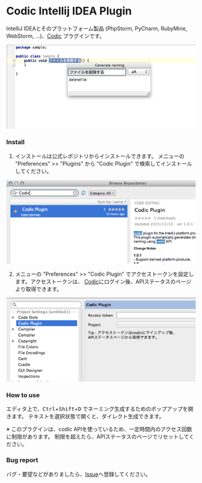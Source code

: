 # Codic Intellij IDEA Plugin
IntelliJ IDEAとそのプラットフォーム製品 (PhpStorm, PyCharm, RubyMine, WebStorm, ...)、[Codic](https://codic.jp) プラグインです。

![codic plugin](https://raw.githubusercontent.com/codic-project/codic-intellij-plugin/master/img/screenshot1.png)

### Install
1. インストールは公式レポジトリからインストールできます。
 メニューの "Preferences" >> "Plugins" から "Codic Plugin" で検索してインストールしてください。

 ![codic plugin](https://raw.githubusercontent.com/codic-project/codic-intellij-plugin/master/img/screenshot2.png)

2. メニューの "Preferences" >> "Codic Plugin" でアクセストークンを設定します。アクセストークンは、
 [Codic](https://codic.jp)にログイン後、APIステータスのページより取得できます。
 
 ![codic plugin](https://raw.githubusercontent.com/codic-project/codic-intellij-plugin/master/img/screenshot3.png)

### How to use

エディタ上で、<kbd>Ctrl</kbd>+<kbd>Shift</kbd>+<kbd>D</kbd> でネーミング生成するためのポップアップを開きます。
テキストを選択状態で開くと、ダイレクト生成できます。

※ このプラグインは、codic APIを使っているため、一定時間内のアクセス回数に制限があります。
制限を超えたら、APIステータスのページでリセットしてください。


### Bug report

バグ・要望などがありましたら、[Issue](https://github.com/codic-project/codic-intellij-plugin/issues)へ登録してください。

